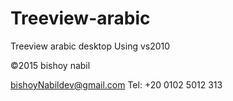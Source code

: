 # Treeview-arabic
Treeview arabic  desktop Using vs2010

©2015 bishoy nabil 

bishoyNabildev@gmail.com
Tel: ‎+20 0102 5012 313


